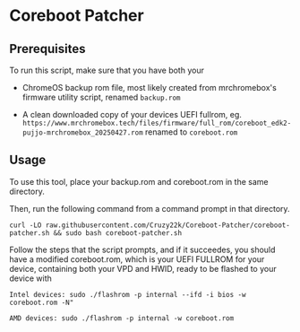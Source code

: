 # Coreboot Patcher

## Prerequisites
To run this script, make sure that you have both your
- ChromeOS backup rom file, most likely created from mrchromebox's firmware utility script, renamed `backup.rom`

- A clean downloaded copy of your devices UEFI fullrom, eg. `https://www.mrchromebox.tech/files/firmware/full_rom/coreboot_edk2-pujjo-mrchromebox_20250427.rom`
renamed to `coreboot.rom`

## Usage

To use this tool, place your backup.rom and coreboot.rom in the same directory.

Then, run the following command from a command prompt in that directory.


`curl -LO raw.githubusercontent.com/Cruzy22k/Coreboot-Patcher/coreboot-patcher.sh && sudo bash coreboot-patcher.sh`

Follow the steps that the script prompts, and if it succeedes, you should have a modified coreboot.rom, 
which is your UEFI FULLROM for your device, containing both your VPD and HWID, ready to be flashed to your device with 

`Intel devices: sudo ./flashrom -p internal --ifd -i bios -w coreboot.rom -N"`

`AMD devices: sudo ./flashrom -p internal -w coreboot.rom`
    